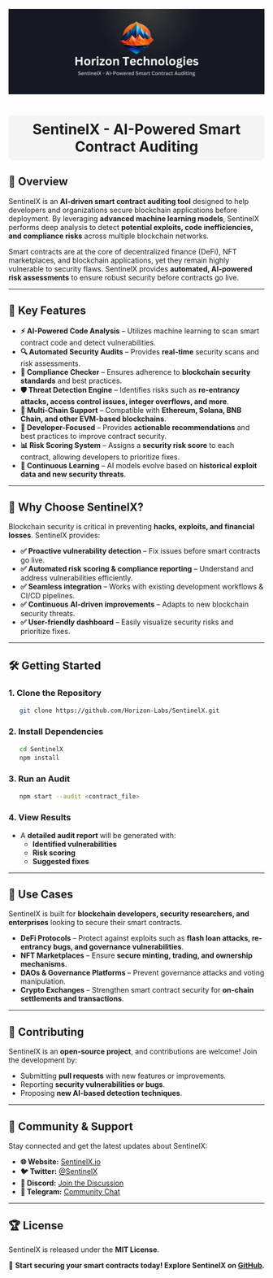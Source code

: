 ![SentineIX Banner](https://raw.githubusercontent.com/hzn-technologies/sentineix/refs/heads/main/Banner.png)

<h1 align="center" style="background-color:#f4f4f4; padding:10px; border-radius:10px;">SentinelX - AI-Powered Smart Contract Auditing</h1>

## 🚀 Overview
SentinelX is an **AI-driven smart contract auditing tool** designed to help developers and organizations secure blockchain applications before deployment. By leveraging **advanced machine learning models**, SentinelX performs deep analysis to detect **potential exploits, code inefficiencies, and compliance risks** across multiple blockchain networks.

Smart contracts are at the core of decentralized finance (DeFi), NFT marketplaces, and blockchain applications, yet they remain highly vulnerable to security flaws. SentinelX provides **automated, AI-powered risk assessments** to ensure robust security before contracts go live.

---

## 🔑 Key Features
- **⚡ AI-Powered Code Analysis** – Utilizes machine learning to scan smart contract code and detect vulnerabilities.
- **🔍 Automated Security Audits** – Provides **real-time** security scans and risk assessments.
- **📜 Compliance Checker** – Ensures adherence to **blockchain security standards** and best practices.
- **🛡 Threat Detection Engine** – Identifies risks such as **re-entrancy attacks, access control issues, integer overflows, and more**.
- **🚀 Multi-Chain Support** – Compatible with **Ethereum, Solana, BNB Chain, and other EVM-based blockchains**.
- **🔐 Developer-Focused** – Provides **actionable recommendations** and best practices to improve contract security.
- **📊 Risk Scoring System** – Assigns a **security risk score** to each contract, allowing developers to prioritize fixes.
- **💾 Continuous Learning** – AI models evolve based on **historical exploit data and new security threats**.

---

## 📌 Why Choose SentinelX?
Blockchain security is critical in preventing **hacks, exploits, and financial losses**. SentinelX provides:
- **✅ Proactive vulnerability detection** – Fix issues before smart contracts go live.
- **✅ Automated risk scoring & compliance reporting** – Understand and address vulnerabilities efficiently.
- **✅ Seamless integration** – Works with existing development workflows & CI/CD pipelines.
- **✅ Continuous AI-driven improvements** – Adapts to new blockchain security threats.
- **✅ User-friendly dashboard** – Easily visualize security risks and prioritize fixes.

---

## 🛠 Getting Started
### **1. Clone the Repository**
```sh
   git clone https://github.com/Horizon-Labs/SentinelX.git
```

### **2. Install Dependencies**
```sh
   cd SentinelX
   npm install
```

### **3. Run an Audit**
```sh
   npm start --audit <contract_file>
```

### **4. View Results**
- A **detailed audit report** will be generated with:
  - **Identified vulnerabilities**
  - **Risk scoring**
  - **Suggested fixes**

---

## 🎯 Use Cases
SentinelX is built for **blockchain developers, security researchers, and enterprises** looking to secure their smart contracts. 
- **DeFi Protocols** – Protect against exploits such as **flash loan attacks, re-entrancy bugs, and governance vulnerabilities**.
- **NFT Marketplaces** – Ensure **secure minting, trading, and ownership mechanisms**.
- **DAOs & Governance Platforms** – Prevent governance attacks and voting manipulation.
- **Crypto Exchanges** – Strengthen smart contract security for **on-chain settlements and transactions**.

---

## 🤝 Contributing
SentinelX is an **open-source project**, and contributions are welcome! Join the development by:
- Submitting **pull requests** with new features or improvements.
- Reporting **security vulnerabilities or bugs**.
- Proposing **new AI-based detection techniques**.

---

## 📢 Community & Support
Stay connected and get the latest updates about SentinelX:
- **🌐 Website:** [SentinelX.io](#)
- **🐦 Twitter:** [@SentinelX](#)
- **💬 Discord:** [Join the Discussion](#)
- **📢 Telegram:** [Community Chat](#)

---

## 🏆 License
SentinelX is released under the **MIT License**.

🔗 **Start securing your smart contracts today! Explore SentinelX on [GitHub](https://github.com/Horizon-Labs/SentinelX).**

